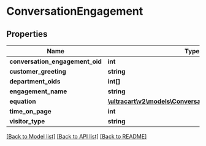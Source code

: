 # ConversationEngagement

## Properties
Name | Type | Description | Notes
------------ | ------------- | ------------- | -------------
**conversation_engagement_oid** | **int** |  | [optional] 
**customer_greeting** | **string** |  | [optional] 
**department_oids** | **int[]** |  | [optional] 
**engagement_name** | **string** |  | [optional] 
**equation** | [**\ultracart\v2\models\ConversationEngagementEquation**](ConversationEngagementEquation.md) |  | [optional] 
**time_on_page** | **int** |  | [optional] 
**visitor_type** | **string** |  | [optional] 

[[Back to Model list]](../README.md#documentation-for-models) [[Back to API list]](../README.md#documentation-for-api-endpoints) [[Back to README]](../README.md)


